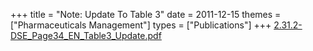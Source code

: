 +++
title = "Note: Update To Table 3"
date = 2011-12-15
themes = ["Pharmaceuticals Management"]
types = ["Publications"]
+++
[2.31.2-DSE\_Page34\_EN\_Table3\_Update.pdf](/files/2.31.2-DSE_Page34_EN_Table3_Update.pdf)
